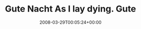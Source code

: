 ---
retweeted: false
source: <a href="http://twitter.com" rel="nofollow">Twitter Web Client</a>
entities:
  hashtags: []
  symbols: []
  user_mentions: []
  urls: []
display_text_range:
- '0'
- '47'
favorite_count: '0'
id_str: '778909712'
truncated: false
retweet_count: '0'
id: '778909712'
created_at: Sat Mar 29 00:05:24 +0000 2008
favorited: false
full_text: Gute Nacht As I lay dying. Gute Nacht, Welt. :)
lang: de
tags:
- pesos:twitter
date: '2008-03-29T00:05:24+00:00'
src: https://twitter.com/bascht/status/778909712
original_url: https://twitter.com/bascht/status/778909712
type: twitter_tweet
text: Gute Nacht As I lay dying. Gute Nacht, Welt. :)
title: Gute Nacht As I lay dying. Gute

---